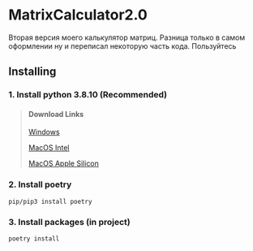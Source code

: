 # MatrixCalculator2.0

Вторая версия моего калькулятор матриц.
Разница только в самом оформлении ну и переписал некоторую часть кода.
Пользуйтесь

## Installing
### 1. Install python 3.8.10 (Recommended)
> #### Download Links
> [Windows](https://www.python.org/ftp/python/3.8.10/python-3.8.10-amd64.exe)
> 
> [MacOS Intel](https://www.python.org/ftp/python/3.8.10/python-3.8.10-macosx10.9.pkg)
> 
> [MacOS Apple Silicon](https://www.python.org/ftp/python/3.8.10/python-3.8.10-macos11.pkg)

### 2. Install poetry
``pip/pip3 install poetry``

### 3. Install packages (in project)
``poetry install``

